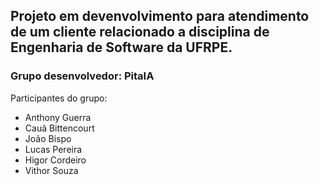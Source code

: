 ## Projeto em devenvolvimento para atendimento de um cliente relacionado a disciplina de Engenharia de Software da UFRPE.

### Grupo desenvolvedor: PitaIA
Participantes do grupo: 
<ul>
  <li>Anthony Guerra</li>
  <li>Cauã Bittencourt</li>
  <li>João Bispo</li>
  <li>Lucas Pereira</li>
  <li>Higor Cordeiro</li>
  <li>Vithor Souza</li>
</ul>
